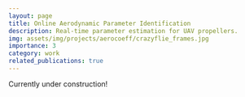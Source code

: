 ```yaml
---
layout: page
title: Online Aerodynamic Parameter Identification
description: Real-time parameter estimation for UAV propellers. 
img: assets/img/projects/aerocoeff/crazyflie_frames.jpg
importance: 3
category: work
related_publications: true
---
```



Currently under construction!